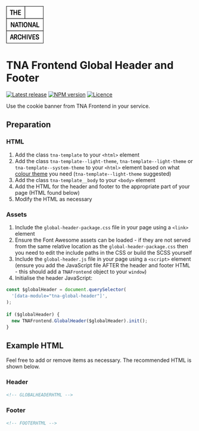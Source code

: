 <img src="../../assets/images/tna-square-logo.svg" alt="The National Archives logo" title="The National Archives" width="100" />

# TNA Frontend Global Header and Footer

[![Latest release](https://img.shields.io/github/v/release/nationalarchives/tna-frontend?style=flat-square&logo=github&logoColor=white&sort=semver)](https://github.com/nationalarchives/tna-frontend/releases)
[![NPM version](https://img.shields.io/npm/v/@nationalarchives/frontend-global-header?style=flat-square&logo=npm&logoColor=white)](https://www.npmjs.com/package/@nationalarchives/frontend-global-header)
[![Licence](https://img.shields.io/github/license/nationalarchives/tna-frontend?style=flat-square)](https://github.com/nationalarchives/tna-frontend/blob/main/LICENCE)

Use the cookie banner from TNA Frontend in your service.

## Preparation

### HTML

1. Add the class `tna-template` to your `<html>` element
1. Add the class `tna-template--light-theme`, `tna-template--light-theme` or `tna-template--system-theme` to your `<html>` element based on what [colour theme](https://nationalarchives.github.io/design-system/styles/colours/#theme-colours) you need (`tna-template--light-theme` suggested)
1. Add the class `tna-template__body` to your `<body>` element
1. Add the HTML for the header and footer to the appropriate part of your page (HTML found below)
1. Modify the HTML as necessary

### Assets

1. Include the `global-header-package.css` file in your page using a `<link>` element
1. Ensure the Font Awesome assets can be loaded - if they are not served from the same relative location as the `global-header-package.css` then you need to edit the include paths in the CSS or build the SCSS yourself
1. Include the `global-header.js` file in your page using a `<script>` element (ensure you add the JavaScript file AFTER the header and footer HTML - this should add a `TNAFrontend` object to your `window`)
1. Initialise the header JavaScript:

```js
const $globalHeader = document.querySelector(
  '[data-module="tna-global-header"]',
);

if ($globalHeader) {
  new TNAFrontend.GlobalHeader($globalHeader).init();
}
```

## Example HTML

Feel free to add or remove items as necessary. The recommended HTML is shown below.

### Header

```html
<!-- GLOBALHEADERHTML -->
```

### Footer

```html
<!-- FOOTERHTML -->
```
